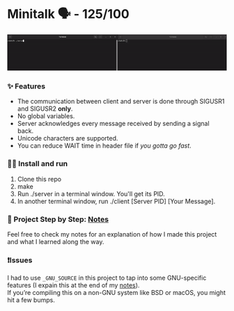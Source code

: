 # Minitalk 🗣 - 125/100
![](./extras/demo.gif)

### ✨ Features
* The communication between client and server is done through SIGUSR1 and SIGUSR2 **only**.
* No global variables.
* Server acknowledges every message received by sending a signal back.
* Unicode characters are supported.
* You can reduce WAIT time in header file if _you gotta go fast_.

### 🏃‍♀️ Install and run
1. Clone this repo
2. make
3. Run ./server in a terminal window. You'll get its PID.
4. In another terminal window, run ./client [Server PID] [Your Message].

### 📝 Project Step by Step: [Notes](./extras/Notes.md)
Feel free to check my notes for an explanation of how I made this project and what I learned along the way.

### ❗Issues
I had to use `_GNU_SOURCE` in this project to tap into some GNU-specific features (I expain this at the end of my [notes](./extras/Notes.md=9)). \
If you’re compiling this on a non-GNU system like BSD or macOS, you might hit a few bumps.
